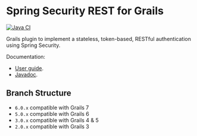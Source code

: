 Spring Security REST for Grails
===========================
[![Java CI](https://github.com/grails/grails-spring-security-rest/actions/workflows/gradle.yml/badge.svg?event=push)](https://github.com/grails/grails-spring-security-rest/actions/workflows/gradle.yml)

Grails plugin to implement a stateless, token-based, RESTful authentication 
using Spring Security.

Documentation: 

* [User guide](https://grails-plugins.github.io/grails-spring-security-rest/latest/docs/).
* [Javadoc](https://grails-plugins.github.io/grails-spring-security-rest/latest/docs/gapi/).

Branch Structure
-------

- `6.0.x` compatible with Grails 7
- `5.0.x` compatible with Grails 6
- `3.0.x` compatible with Grails 4 & 5
- `2.0.x` compatible with Grails 3

